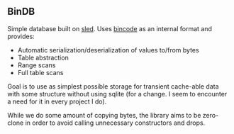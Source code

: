 ## BinDB

Simple database built on [sled](https://docs.rs/sled). Uses [bincode](https://github.com/servo/bincode)
as an internal  format and provides:

* Automatic serialization/deserialization of values to/from bytes
* Table abstraction
* Range scans
* Full table scans

Goal is to use as simplest possible storage for transient cache-able data with some structure without using sqlite
(for a change. I seem to encounter a need for it in every project I do). 

While we do some amount of copying bytes, the library aims to be zero-clone in order to avoid calling unnecessary 
constructors and  drops.